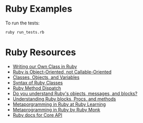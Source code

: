 # Ruby Examples

To run the tests:

```
ruby run_tests.rb
```

# Ruby Resources

* [Writing our Own Class in Ruby](http://rubylearning.com/satishtalim/writing_our_own_class_in_ruby.html)
* [Ruby is Object-Oriented, not Callable-Oriented](http://yehudakatz.com/2010/02/21/ruby-is-not-a-callable-oriented-language/)
* [Classes, Objects, and Variables](http://phrogz.net/programmingruby/tut_classes.html)
* [Syntax of Ruby Classes](http://en.wikibooks.org/wiki/Ruby_Programming/Syntax/Classes)
* [Ruby Method Dispatch](https://blog.jcoglan.com/2013/05/08/how-ruby-method-dispatch-works/)
* [Do you understand Ruby's objects, messages, and blocks?](http://rubylearning.com/blog/2010/11/03/do-you-understand-rubys-objects-messages-and-blocks/)
* [Understanding Ruby blocks, Procs, and methods](http://eli.thegreenplace.net/2006/04/18/understanding-ruby-blocks-procs-and-methods/)
* [Metaporgramming in Ruby at Ruby Learning](http://ruby-metaprogramming.rubylearning.com/)
* [Metaprogramming in Ruby by Ruby Monk](https://rubymonk.com/learning/books/2-metaprogramming-ruby)
* [Ruby docs for Core API](http://ruby-doc.org/core)
